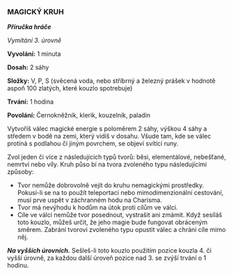 ### MAGICKÝ KRUH

***Příručka hráče***

*Vymítání 3. úrovně*

**Vyvolání:** 1 minuta

**Dosah:** 2 sáhy

**Složky:** V, P, S (svěcená voda, nebo stříbrný a železný prášek v hodnotě aspoň 100 zlatých, které kouzlo spotrebuje)

**Trvání:** 1 hodina

**Povolání:** Černokněžník, klerik, kouzelník, paladin

Vytvoříš válec magické energie s poloměrem 2 sáhy, výškou 4 sáhy a středem v bodě na zemi, který vidíš v dosahu. Všude tam, kde se válec protíná s podlahou či jiným povrchem, se objeví svítící runy. 

Zvol jeden či více z následujících typů tvorů: běsi, elementálové, nebešťané, nemrtví nebo víly. Kruh půso bí na tvora zvoleného typu následujícími způsoby:

 *   Tvor nemůže dobrovolně vejít do kruhu nemagickými prostředky. Pokusí-li se na to použít teleportaci nebo mimodimenzionální cestování, musí prve uspět v záchranném hodu na Charisma. 	
 *   Tvor má nevýhodu k hodům na útok proti cílům ve válci. 	
 *   Cíle ve válci nemůže tvor posednout, vystrašit ani zmámit. Když sesíláš toto kouzlo, můžeš určit, že jeho magie bude  fungovat obráceným směrem. Zabrání tvorovi zvoleného typu opustit válec a chrání cíle mimo něj. 	

***Na vyšších úrovních.*** Sešleš-li toto kouzlo použitím pozice kouzla 4. či vyšší úrovně, za každou další úroveň pozice nad 3. se zvýší trvání o 1 hodinu.